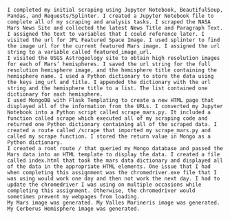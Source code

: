 	I completed my initial scraping using Jupyter Notebook, BeautifulSoup, Pandas, and Requests/Splinter. I created a Jupyter Notebook file to complete all of my scraping and analysis tasks. I scraped the NASA Mars News Site and collected the latest News Title and Paragraph Text. I assigned the text to variables that I could reference later. I visited the url for JPL Featured Space Image. I used splinter to find the image url for the current featured Mars image. I assigned the url string to a variable called featured_image_url.
	I visited the USGS Astrogeology site to obtain high resolution images for each of Mars’ hemispheres. I saved the url string for the full resolution hemisphere image, and the hemisphere title containing the hemisphere name. I used a Python dictionary to store the data using the keys img_url and title. I appended the dictionary with the url string and the hemisphere title to a list. The list contained one dictionary for each hemisphere. 
	I used MongoDB with Flask Templating to create a new HTML page that displayed all of the information from the URLs. I converted my Jupyter Notebook into a Python script called scrape_mars.py. It included a function called scrape which executed all of my scraping code and returned one Python dictionary containing all of the scraped data. I created a route called /scrape that imported my scrape_mars.py and called my scrape function. I stored the return value in Mongo as a Python dictionary.
	I created a root route / that queried my Mongo database and passed the Mars data into an HTML template to display the data. I created a file called index.html that took the mars data dictionary and displayed all of the data in the appropriate HTML elements. One issue that I had when completing this assignment was the chromedriver.exe file that I was using would work one day and then not work the next day. I had to update the chromedriver I was using on multiple occasions while completing this assignment. Otherwise, the chromedriver would sometimes prevent my webpages from loading.
	My Mars image was generated. My Valles Marineris image was generated.  My Cerberus Hemisphere image was generated.
